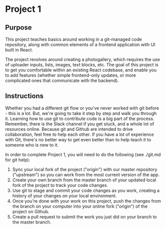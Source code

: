 # Project 1

## Purpose

This project teaches basics around working in a git-managed code repository, along with
common elements of a frontend application with UI built in React.

The project revolves around creating a photogallery, which requires the use of uploader inputs,
lists, images, text blocks, etc. The goal of this project is to get you comfortable within an
existing React codebase, and enable you to add features (whether simple frontend-only updates,
or more complicated ones that communicate with the backend).

## Instructions

Whether you had a different git flow or you've never worked with git before - this is a
lot. But, we're going to take it step by step and walk you through it. Learning how to
use git to contribute code is a big part of the process. Remember, there is the Slack
channel if you get stuck, and a whole lot of resources online. Because git and Github are
intended to drive collaboration, feel free to help each other. If you have a lot of experience
with Git, there's no better way to get even better than to help teach it to someone who is new
to it.

In order to complete Project 1, you will need to do the following (see ./git.md for git help):

1. Sync your local fork of the project ("origin") with our master repository ("upstream")
so you can work from the most current version of the app.
1. Create your own branch from the master branch of your updated local fork of the project
to track your code changes.
1. Use git to stage and commit your code changes as you work, creating a history of your
changes on your local environment.
1. Once you're done with your work on this project, push the changes from the branch on your
computer into your online fork ("origin") of the project on Github.
1. Create a pull request to submit the work you just did on your branch to the master branch.